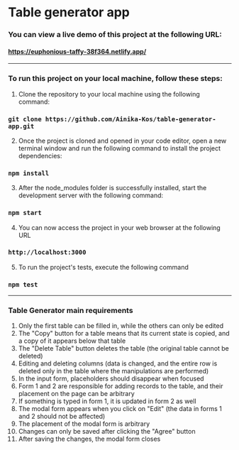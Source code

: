 # Table generator app

### You can view a live demo of this project at the following URL:
#### https://euphonious-taffy-38f364.netlify.app/

---

### To run this project on your local machine, follow these steps:
1. Clone the repository to your local machine using the following command:
### `git clone https://github.com/Ainika-Kos/table-generator-app.git`
2. Once the project is cloned and opened in your code editor, open a new terminal window and run the following command to install the project dependencies:
### `npm install`
3. After the node_modules folder is successfully installed, start the development server with the following command:
### `npm start`
4. You can now access the project in your web browser at the following URL
### `http://localhost:3000`
5. To run the project's tests, execute the following command
### `npm test`

---

### Table Generator main requirements
1. Only the first table can be filled in, while the others can only be edited
2. The "Copy" button for a table means that its current state is copied, and a copy of it appears below that table
3. The "Delete Table" button deletes the table (the original table cannot be deleted)
4. Editing and deleting columns (data is changed, and the entire row is deleted only in the table where the manipulations are performed)
5. In the input form, placeholders should disappear when focused
6. Form 1 and 2 are responsible for adding records to the table, and their placement on the page can be arbitrary
7. If something is typed in form 1, it is updated in form 2 as well
8. The modal form appears when you click on "Edit" (the data in forms 1 and 2 should not be affected)
9. The placement of the modal form is arbitrary
10. Changes can only be saved after clicking the "Agree" button
11. After saving the changes, the modal form closes